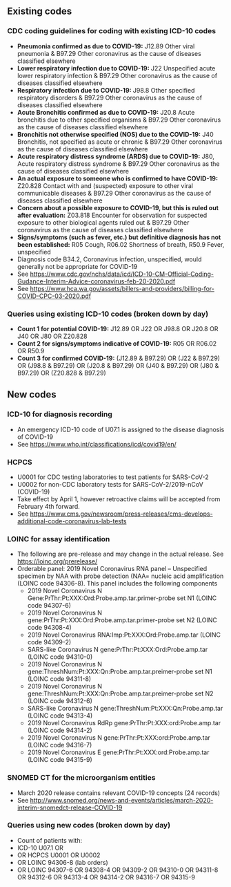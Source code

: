 ## Existing codes

### CDC coding guidelines for coding with existing ICD-10 codes
* **Pneumonia confirmed as due to COVID-19:** J12.89 Other viral pneumonia & B97.29 Other coronavirus as the cause of diseases classified elsewhere
* **Lower respiratory infection due to COVID-19:** J22 Unspecified acute lower respiratory infection & B97.29 Other coronavirus as the cause of diseases classified elsewhere
* **Respiratory infection due to COVID-19:** J98.8 Other specified respiratory disorders & B97.29 Other coronavirus as the cause of diseases classified elsewhere
* **Acute Bronchitis confirmed as due to COVID-19:** J20.8 Acute bronchitis due to other specified organisms & B97.29 Other coronavirus as the cause of diseases classified elsewhere
* **Bronchitis not otherwise specified (NOS) due to the COVID-19:** J40 Bronchitis, not specified as acute or chronic & B97.29 Other coronavirus as the cause of diseases classified elsewhere
* **Acute respiratory distress syndrome (ARDS) due to COVID-19:** J80, Acute respiratory distress syndrome & B97.29 Other coronavirus as the cause of diseases classified elsewhere
* **An actual exposure to someone who is confirmed to have COVID-19:** Z20.828 Contact with and (suspected) exposure to other viral communicable diseases & B97.29 Other coronavirus as the cause of diseases classified elsewhere
* **Concern about a possible exposure to COVID-19, but this is ruled out after evaluation:** Z03.818 Encounter for observation for suspected exposure to other biological agents ruled out & B97.29 Other coronavirus as the cause of diseases classified elsewhere
* **Signs/symptoms (such as fever, etc.) but definitive diagnosis has not been established:** R05 Cough, R06.02 Shortness of breath, R50.9 Fever, unspecified
* Diagnosis code B34.2, Coronavirus infection, unspecified, would generally not be appropriate for COVID-19
* See https://www.cdc.gov/nchs/data/icd/ICD-10-CM-Official-Coding-Gudance-Interim-Advice-coronavirus-feb-20-2020.pdf
* See https://www.hca.wa.gov/assets/billers-and-providers/billing-for-COVID-CPC-03-2020.pdf

### Queries using existing ICD-10 codes (broken down by day)
* **Count 1 for potential COVID-19:** J12.89 OR J22 OR J98.8 OR J20.8 OR J40 OR J80 OR Z20.828
* **Count 2 for signs/symptoms indicative of COVID-19:** R05 OR R06.02 OR R50.9
* **Count 3 for confirmed COVID-19:** (J12.89 & B97.29) OR (J22 & B97.29) OR (J98.8 & B97.29) OR (J20.8 & B97.29) OR (J40 & B97.29) OR (J80 & B97.29) OR (Z20.828 & B97.29)



## New codes

### ICD-10 for diagnosis recording
* An emergency ICD-10 code of U07.1 is assigned to the disease diagnosis of COVID-19
* See https://www.who.int/classifications/icd/covid19/en/

### HCPCS
* U0001 for CDC testing laboratories to test patients for SARS-CoV-2
* U0002 for non-CDC laboratory tests for SARS-CoV-2/2019-nCoV (COVID-19)
* Take effect by April 1, however retroactive claims will be accepted from February 4th forward.
* See https://www.cms.gov/newsroom/press-releases/cms-develops-additional-code-coronavirus-lab-tests

### LOINC for assay identification
* The following are pre-release and may change in the actual release. See https://loinc.org/prerelease/
* Orderable panel: 2019 Novel Coronavirus RNA panel – Unspecified specimen by NAA with probe detection (NAA= nucleic acid amplification (LOINC code 94306-8). This panel includes the following components
  * 2019 Novel Coronavirus N Gene:PrThr:Pt:XXX:Ord:Probe.amp.tar.primer-probe set N1 (LOINC code 94307-6)
  * 2019 Novel Coronavirus N gene:PrThr:Pt:XXX:Ord:Probe.amp.tar.primer-probe set N2 (LOINC code 94308-4)
  * 2019 Novel Coronavirus RNA:Imp:Pt:XXX:Ord:Probe.amp.tar (LOINC code 94309-2)
  * SARS-like Coronavirus N gene:PrThr:Pt:XXX:Ord:Probe.amp.tar (LOINC code 94310-0)
  * 2019 Novel Coronavirus N gene:ThreshNum:Pt:XXX:Qn:Probe.amp.tar.preimer-probe set N1 (LOINC code 94311-8)
  * 2019 Novel Coronavirus N gene:ThreshNum:Pt:XXX:Qn:Probe.amp.tar.preimer-probe set N2 (LOINC code 94312-6)
  * SARS-like Coronavirus N gene:ThreshNum:Pt:XXX:Qn:Probe.amp.tar (LOINC code 94313-4)
  * 2019 Novel Coronavirus RdRp gene:PrThr:Pt:XXX:ord:Probe.amp.tar (LOINC code 94314-2)
  * 2019 Novel Coronavirus N gene:PrThr:Pt:XXX:ord:Probe.amp.tar (LOINC code 94316-7)
  * 2019 Novel Coronavirus E gene:PrThr:Pt:XXX:ord:Probe.amp.tar (LOINC code 94315-9)

### SNOMED CT for the microorganism entities
* March 2020 release contains relevant COVID-19 concepts (24 records)
* See http://www.snomed.org/news-and-events/articles/march-2020-interim-snomedct-release-COVID-19

### Queries using new codes (broken down by day)
* Count of patients with:
* ICD-10 U07.1 OR 
* OR HCPCS U0001 OR U0002 
* OR LOINC 94306-8 (lab orders)
* OR LOINC 94307-6 OR 94308-4 OR 94309-2 OR 94310-0 OR 94311-8 OR 94312-6 OR 94313-4 OR 94314-2 OR 94316-7 OR 94315-9
